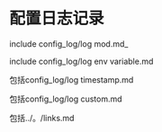 # 配置日志记录

include config_log/log mod.md\_

include config_log/log env variable.md

包括config_log/log timestamp.md

包括config_log/log custom.md

包括../。/links.md
